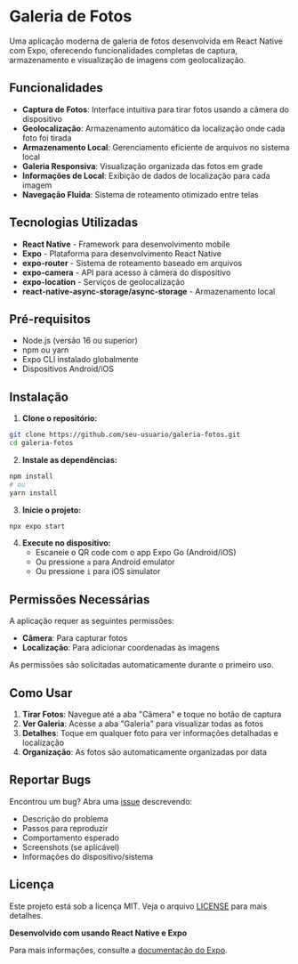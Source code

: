 # Galeria de Fotos

Uma aplicação moderna de galeria de fotos desenvolvida em React Native com Expo, oferecendo funcionalidades completas de captura, armazenamento e visualização de imagens com geolocalização.

## Funcionalidades

- **Captura de Fotos**: Interface intuitiva para tirar fotos usando a câmera do dispositivo
- **Geolocalização**: Armazenamento automático da localização onde cada foto foi tirada
- **Armazenamento Local**: Gerenciamento eficiente de arquivos no sistema local
- **Galeria Responsiva**: Visualização organizada das fotos em grade
- **Informações de Local**: Exibição de dados de localização para cada imagem
- **Navegação Fluida**: Sistema de roteamento otimizado entre telas

## Tecnologias Utilizadas

- **React Native** - Framework para desenvolvimento mobile
- **Expo** - Plataforma para desenvolvimento React Native
- **expo-router** - Sistema de roteamento baseado em arquivos
- **expo-camera** - API para acesso à câmera do dispositivo
- **expo-location** - Serviços de geolocalização
- **react-native-async-storage/async-storage** - Armazenamento local

## Pré-requisitos

- Node.js (versão 16 ou superior)
- npm ou yarn
- Expo CLI instalado globalmente
- Dispositivos Android/iOS

## Instalação

1. **Clone o repositório:**
```bash
git clone https://github.com/seu-usuario/galeria-fotos.git
cd galeria-fotos
```

2. **Instale as dependências:**
```bash
npm install
# ou
yarn install
```

3. **Inicie o projeto:**
```bash
npx expo start
```

4. **Execute no dispositivo:**
   - Escaneie o QR code com o app Expo Go (Android/iOS)
   - Ou pressione `a` para Android emulator
   - Ou pressione `i` para iOS simulator

## Permissões Necessárias

A aplicação requer as seguintes permissões:

- **Câmera**: Para capturar fotos
- **Localização**: Para adicionar coordenadas às imagens

As permissões são solicitadas automaticamente durante o primeiro uso.

## Como Usar

1. **Tirar Fotos**: Navegue até a aba "Câmera" e toque no botão de captura
2. **Ver Galeria**: Acesse a aba "Galeria" para visualizar todas as fotos
3. **Detalhes**: Toque em qualquer foto para ver informações detalhadas e localização
4. **Organização**: As fotos são automaticamente organizadas por data

## Reportar Bugs

Encontrou um bug? Abra uma [issue](https://github.com/chicolitorafa/galeria/issues) descrevendo:

- Descrição do problema
- Passos para reproduzir
- Comportamento esperado
- Screenshots (se aplicável)
- Informações do dispositivo/sistema

## Licença

Este projeto está sob a licença MIT. Veja o arquivo [LICENSE](LICENSE) para mais detalhes.

**Desenvolvido com usando React Native e Expo**

Para mais informações, consulte a [documentação do Expo](https://docs.expo.dev/).
